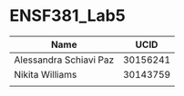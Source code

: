 # ENSF381_Lab5
|Name                   | UCID    |
|-----------------------|---------|
|Alessandra Schiavi Paz |30156241 |
|Nikita Williams        |30143759 |
|                       |         |